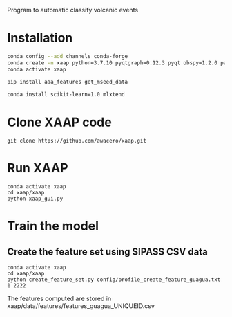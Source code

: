Program to automatic classify volcanic events

# Installation

``` bash
conda config --add channels conda-forge
conda create -n xaap python=3.7.10 pyqtgraph=0.12.3 pyqt obspy=1.2.0 pandas scikit-learn=1.0 mlxtend  -y
conda activate xaap

pip install aaa_features get_mseed_data
 
conda install scikit-learn=1.0 mlxtend
```


# Clone XAAP code
```
git clone https://github.com/awacero/xaap.git

```


# Run XAAP
```
conda activate xaap
cd xaap/xaap
python xaap_gui.py 
```

# Train the model 

## Create the feature set using SIPASS CSV data

```
conda activate xaap 
cd xaap/xaap
python create_feature_set.py config/profile_create_feature_guagua.txt 1 2222
```
The features computed are stored in xaap/data/features/features_guagua_UNIQUEID.csv
